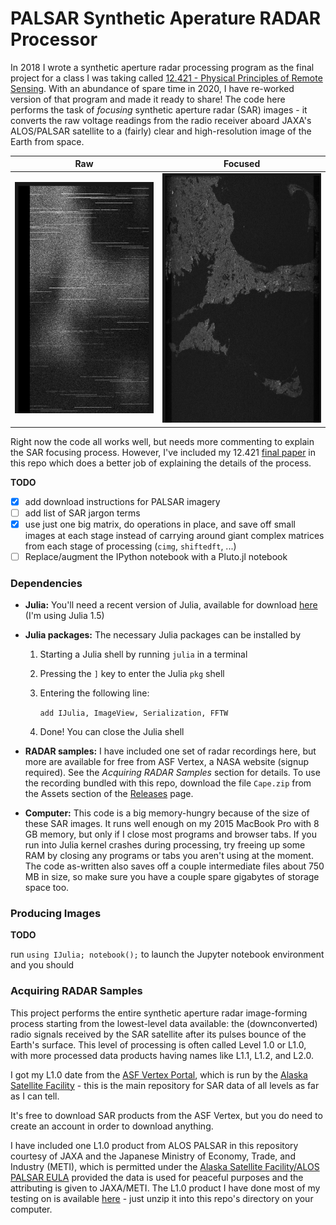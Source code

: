 # PALSAR Synthetic Aperature RADAR Processor
In 2018 I wrote a synthetic aperture radar processing program as the final project for a class I was taking called [12.421 - Physical Principles of Remote Sensing](http://student.mit.edu/catalog/m12a.html#12.421). 
With an abundance of spare time in 2020, I have re-worked version of that program and made it ready to share! The code here performs the task of *focusing* synthetic aperture radar (SAR) images - it converts the raw voltage readings from the radio receiver aboard JAXA's ALOS/PALSAR satellite to a (fairly) clear and high-resolution image of the Earth from space. 

Raw                                            |  Focused
:---------------------------------------------:|:-------------------------:
![](FinalReport/simple-zipped/images/raw.png)  |  ![](FinalReport/simple-zipped/images/azcompcontrast.png)

Right now the code all works well, but needs more commenting to explain the SAR focusing process. However, I've included my 12.421 [final paper](https://github.com/ThatcherC/RadarPro/blob/master/FinalReport/simple-zipped/SARPaper.pdf) in this repo which does a better job of explaining the details of the process. 

**TODO**
- [x] add download instructions for PALSAR imagery
- [ ] add list of SAR jargon terms
- [x] use just one big matrix, do operations in place, and save off small images at each stage instead of carrying around giant complex matrices from each stage of processing (`cimg`, `shiftedft`, ...)
- [ ] Replace/augment the IPython notebook with a Pluto.jl notebook

### Dependencies
- **Julia:** You'll need a recent version of Julia, available for download [here](https://julialang.org/downloads/) (I'm using Julia 1.5)
- **Julia packages:** The necessary Julia packages can be installed by 
  1. Starting a Julia shell by running `julia` in a terminal
  2. Pressing the `]` key to enter the Julia `pkg` shell
  3. Entering the following line:
  
      `add IJulia, ImageView, Serialization, FFTW`
  4. Done! You can close the Julia shell

- **RADAR samples:** I have included one set of radar recordings here, but more are available for free from ASF Vertex, a NASA website (signup required). See the *Acquiring RADAR Samples* section for details. To use the recording bundled with this repo,
download the file `Cape.zip` from the Assets section of the [Releases](https://github.com/ThatcherC/RadarPro/releases) page.
- **Computer:** This code is a big memory-hungry because of the size of these SAR images. It runs well enough on my 2015 MacBook Pro with 8 GB memory, but only if I close most programs and browser tabs. If you run into Julia kernel crashes during processing, try freeing up some RAM by closing any programs or tabs you aren't using at the moment. The code as-written also saves off a couple intermediate files about 750 MB in size, so make sure you have a couple spare gigabytes of storage space too.
  
### Producing Images
**TODO**
  
run `using IJulia; notebook();` to launch the Jupyter notebook environment and you should

### Acquiring RADAR Samples
This project performs the entire synthetic aperture radar image-forming process
starting from the lowest-level data available: the (downconverted) radio signals
received by the SAR satellite after its pulses bounce of the Earth's surface. This
level of processing is often called Level 1.0 or L1.0, with more processed data products
having names like L1.1, L1.2, and L2.0. 

I got my L1.0 date from the [ASF Vertex Portal](https://vertex.daac.asf.alaska.edu/),
which is run by the [Alaska Satellite Facility](https://asf.alaska.edu/) - this is the
main repository for SAR data of all levels as far as I can tell. 

It's free to download SAR products from the ASF Vertex, but you do need to create an 
account in order to download anything.

I have included one L1.0 product from ALOS PALSAR in this repository
courtesy of JAXA and the Japanese Ministry of Economy, Trade, and Industry (METI), which is permitted
under the [Alaska Satellite Facility/ALOS PALSAR EULA](https://asf.alaska.edu/uncategorized/eula/) 
provided the data is used for peaceful purposes and the attributing is given to JAXA/METI.
The L1.0 product I have done most of my testing on is available [here](https://github.com/ThatcherC/RadarPro/releases/download/initial/Cape.zip) - just unzip it into this repo's 
directory on your computer.
